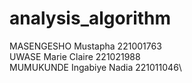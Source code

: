 # analysis_algorithm
MASENGESHO Mustapha         221001763\
UWASE Marie Claire          221021988\
MUMUKUNDE Ingabiye Nadia    221011046\
